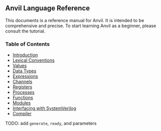 ## Anvil Language Reference

This documents is a reference manual for Anvil.
It is intended to be comprehensive and precise.
To start learning Anvil as a beginner, please consult the tutorial.

### Table of Contents

* [Introduction](introduction.md)
* [Lexical Conventions](lexical.md)
* [Values](values.md)
* [Data Types](data-types.md)
* [Expressions](expressions.md)
* [Channels](channels.md)
* [Registers](registers.md)
* [Processes](processes.md)
* [Functions](functions.md)
* [Modules](modules.md)
* [Interfacing with SystemVerilog](systemverilog.md)
* [Compiler](compiler.md)

TODO: add `generate`, `ready`, and parameters
